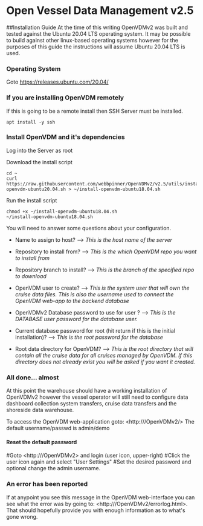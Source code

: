 # Open Vessel Data Management v2.5

##Installation Guide
At the time of this writing OpenVDMv2 was built and tested against the Ubuntu 20.04 LTS operating system. It may be possible to build against other linux-based operating systems however for the purposes of this guide the instructions will assume Ubuntu 20.04 LTS is used.

### Operating System
Goto <https://releases.ubuntu.com/20.04/>

### If you are installing OpenVDM remotely

If this is going to be a remote install then SSH Server must be installed.
```
apt install -y ssh
```

### Install OpenVDM and it's dependencies
Log into the Server as root

Download the install script
```
cd ~
curl https://raw.githubusercontent.com/webbpinner/OpenVDMv2/v2.5/utils/install-openvdm-ubuntu20.04.sh > ~/install-openvdm-ubuntu18.04.sh
```

Run the install script
```
chmod +x ~/install-openvdm-ubuntu18.04.sh
~/install-openvdm-ubuntu18.04.sh
```

You will need to answer some questions about your configuration.

 - Name to assign to host? --> *This is the host name of the server*

 - Repository to install from? --> *This is the which OpenVDM repo you want to install from*
 
 - Repository branch to install? --> *This is the branch of the specified repo to download*

 - OpenVDM user to create? --> *This is the system user that will own the cruise data files.  This is also the username used to connect the OpenVDM web-app to the backend database*
 
 - OpenVDMv2 Database password to use for user <user>? --> *This is the DATABASE user password for the database user.*

 - Current database password for root (hit return if this is the initial installation)? --> *This is the root password for the database*

 - Root data directory for OpenVDM? --> *This is the root directory that will contain all the cruise data for all cruises managed by OpenVDM. If this directory does not already exist you will be asked if you want it created.*

### All done... almost ###
At this point the warehouse should have a working installation of OpenVDMv2 however the vessel operator will still need to configure data dashboard collection system transfers, cruise data transfers and the shoreside data warehouse.

To access the OpenVDM web-application goto: <http://<hostname>/OpenVDMv2/>
The default username/passwd is admin/demo

#### Reset the default password
 #Goto <http://<hostname>/OpenVDMv2> and login (user icon, upper-right)
 #Click the user icon again and select "User Settings"
 #Set the desired password and optional change the admin username.

### An error has been reported ###
If at anypoint you see this message in the OpenVDM web-interface you can see what the error was by going to: <http://<hostname>/OpenVDMv2/errorlog.html>.  That should hopefully provide you with enough information as to what's gone wrong.  





